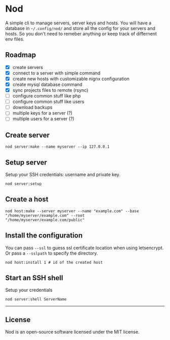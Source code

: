 # Nod
A simple cli to manage servers, server keys and hosts. You will have a database in `~/.config/nod/` and store all the config for your servers and hosts. So you don't need to remeber anything or keep track of differnent env files.

## Roadmap

- [x] create servers 
- [x] connect to a server with simple command
- [x] create new hosts with customizable nignx configuration
- [x] create mysql database command
- [x] sync projects files to remote (rsync)
- [ ] configure common stuff like php
- [ ] configure common stuff like users
- [ ] download backups
- [ ] multiple keys for a server (?)
- [ ] multiple users for a server (?)

## Create server
```
nod server:make --name myserver --ip 127.0.0.1
```

## Setup server
Setup your SSH credentials: username and private key. 
```
nod server:setup
```

## Create a host
```
nod host:make --server myserver --name "example.com" --base "/home/myserver/example.com" --root "/home/myserver/example.com/public"
```

## Install the configuration
You can pass `--ssl` to guess ssl certificate location when using letsencrypt. Or pass a `--sslpath` to specify the directory.
```
nod host:install 1 # id of the created host
```
## Start an SSH shell 
Setup your credentials
```
nod server:shell ServerName
```

------

## License

Nod is an open-source software licensed under the MIT license.
